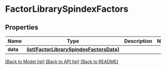 # FactorLibrarySpindexFactors

## Properties
Name | Type | Description | Notes
------------ | ------------- | ------------- | -------------
**data** | [**list[FactorLibrarySpindexFactorsData]**](FactorLibrarySpindexFactorsData.md) |  | 

[[Back to Model list]](../README.md#documentation-for-models) [[Back to API list]](../README.md#documentation-for-api-endpoints) [[Back to README]](../README.md)


